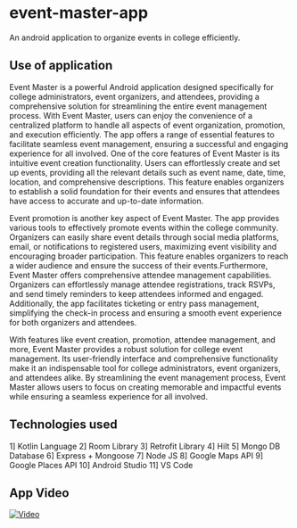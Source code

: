 ﻿# event-master-app
An android application to organize events in college efficiently.

## Use of application
Event Master is a powerful Android application designed specifically for college administrators, event organizers, and attendees, providing a comprehensive solution for streamlining the entire event management process. With Event Master, users can enjoy the convenience of a centralized platform to handle all aspects of event organization, promotion, and execution efficiently. The app offers a range of essential features to facilitate seamless event management, ensuring a successful and engaging experience for all involved. One of the core features of Event Master is its intuitive event creation functionality. Users can effortlessly create and set up events, providing all the relevant details such as event name, date, time, location, and comprehensive descriptions. This feature enables organizers to establish a solid foundation for their events and ensures that attendees have access to accurate and up-to-date information.

Event promotion is another key aspect of Event Master. The app provides various tools to effectively promote events within the college community. Organizers can easily share event details through social media platforms, email, or notifications to registered users, maximizing event visibility and encouraging broader participation. This feature enables organizers to reach a wider audience and ensure the success of their events.Furthermore, Event Master offers comprehensive attendee management capabilities. Organizers can effortlessly manage attendee registrations, track RSVPs, and send timely reminders to keep attendees informed and engaged. Additionally, the app facilitates ticketing or entry pass management, simplifying the check-in process and ensuring a smooth event experience for both organizers and attendees.

With features like event creation, promotion, attendee management, and more, Event Master provides a robust solution for college event management. Its user-friendly interface and comprehensive functionality make it an indispensable tool for college administrators, event organizers, and attendees alike. By streamlining the event management process, Event Master allows users to focus on creating memorable and impactful events while ensuring a seamless experience for all involved.

## Technologies used
1] Kotlin Language
2] Room Library
3] Retrofit Library
4] Hilt
5] Mongo DB Database
6] Express + Mongoose
7] Node JS
8] Google Maps API
9] Google Places API
10] Android Studio
11] VS Code

## App Video
[![Video](https://img.youtube.com/vi/v=HoXPjGF3gz8&ab_channel=RahulPandey/0.jpg)](https://www.youtube.com/watch?v=HoXPjGF3gz8&ab_channel=RahulPandey)

